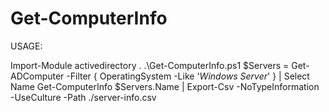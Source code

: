 ﻿# Get-ComputerInfo
USAGE:

Import-Module activedirectory
. .\Get-ComputerInfo.ps1
$Servers = Get-ADComputer -Filter { OperatingSystem -Like '*Windows Server*' } | Select Name
Get-ComputerInfo $Servers.Name | Export-Csv -NoTypeInformation -UseCulture -Path ./server-info.csv
